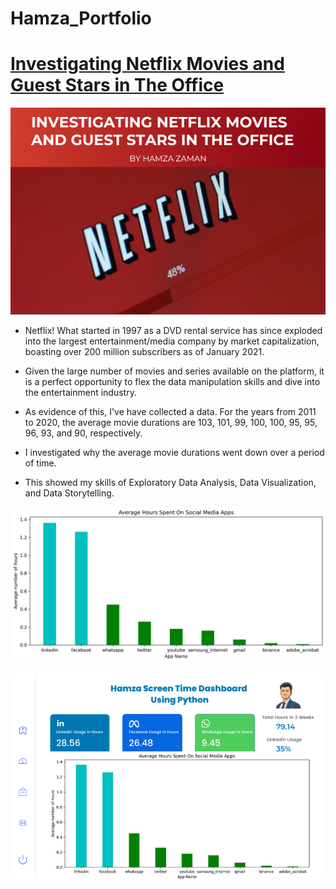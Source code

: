 # Hamza_Portfolio

# [Investigating Netflix Movies and Guest Stars in The Office](https://github.com/Hamza-Zaman/Hamza_Portfolio) 

![Netflix Project Cover](https://github.com/Hamza-Zaman/Hamza_Portfolio/blob/c5a377fd86a28c84d39d452c409184518eb8d09a/netflix_project_cover.png)

- Netflix! What started in 1997 as a DVD rental service has since exploded into the largest entertainment/media company by market capitalization, boasting over 200 million subscribers as of January 2021.

- Given the large number of movies and series available on the platform, it is a perfect opportunity to flex the data manipulation skills and dive into the entertainment industry.

- As evidence of this, I've have collected a data. For the years from 2011 to 2020, the average movie durations are 103, 101, 99, 100, 100, 95, 95, 96, 93, and 90, respectively.

- I investigated why the average movie durations went down over a period of time.

- This showed my skills of Exploratory Data Analysis, Data Visualization, and Data Storytelling.




![dfdf](https://github.com/Hamza-Zaman/Hamza_Portfolio/blob/main/my_screen_time_dashboard_analysis/plots/Average%20Hours%20Spent%20On%20Social%20Media%20Apps.jpeg)

![Screen Time Dashboard Cover](https://github.com/Hamza-Zaman/Hamza_Portfolio/blob/main/my_screen_time_dashboard_analysis/screen_time_%20dashboard_%20cover.png)

